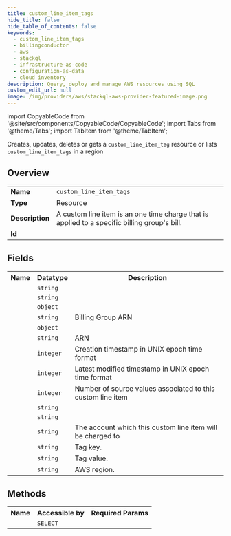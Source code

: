 ```yaml
---
title: custom_line_item_tags
hide_title: false
hide_table_of_contents: false
keywords:
  - custom_line_item_tags
  - billingconductor
  - aws
  - stackql
  - infrastructure-as-code
  - configuration-as-data
  - cloud inventory
description: Query, deploy and manage AWS resources using SQL
custom_edit_url: null
image: /img/providers/aws/stackql-aws-provider-featured-image.png
---
```


import CopyableCode from '@site/src/components/CopyableCode/CopyableCode';
import Tabs from '@theme/Tabs';
import TabItem from '@theme/TabItem';

Creates, updates, deletes or gets a <code>custom_line_item_tag</code> resource or lists <code>custom_line_item_tags</code> in a region

## Overview
<table><tbody>
<tr><td><b>Name</b></td><td><code>custom_line_item_tags</code></td></tr>
<tr><td><b>Type</b></td><td>Resource</td></tr>
<tr><td><b>Description</b></td><td>A custom line item is an one time charge that is applied to a specific billing group's bill.</td></tr>
<tr><td><b>Id</b></td><td><CopyableCode code="aws.billingconductor.custom_line_item_tags" /></td></tr>
</tbody></table>

## Fields
<table><tbody><tr><th>Name</th><th>Datatype</th><th>Description</th></tr><tr><td><CopyableCode code="name" /></td><td><code>string</code></td><td></td></tr>
<tr><td><CopyableCode code="description" /></td><td><code>string</code></td><td></td></tr>
<tr><td><CopyableCode code="custom_line_item_charge_details" /></td><td><code>object</code></td><td></td></tr>
<tr><td><CopyableCode code="billing_group_arn" /></td><td><code>string</code></td><td>Billing Group ARN</td></tr>
<tr><td><CopyableCode code="billing_period_range" /></td><td><code>object</code></td><td></td></tr>
<tr><td><CopyableCode code="arn" /></td><td><code>string</code></td><td>ARN</td></tr>
<tr><td><CopyableCode code="creation_time" /></td><td><code>integer</code></td><td>Creation timestamp in UNIX epoch time format</td></tr>
<tr><td><CopyableCode code="last_modified_time" /></td><td><code>integer</code></td><td>Latest modified timestamp in UNIX epoch time format</td></tr>
<tr><td><CopyableCode code="association_size" /></td><td><code>integer</code></td><td>Number of source values associated to this custom line item</td></tr>
<tr><td><CopyableCode code="product_code" /></td><td><code>string</code></td><td></td></tr>
<tr><td><CopyableCode code="currency_code" /></td><td><code>string</code></td><td></td></tr>
<tr><td><CopyableCode code="account_id" /></td><td><code>string</code></td><td>The account which this custom line item will be charged to</td></tr>
<tr><td><CopyableCode code="tag_key" /></td><td><code>string</code></td><td>Tag key.</td></tr>
<tr><td><CopyableCode code="tag_value" /></td><td><code>string</code></td><td>Tag value.</td></tr>
<tr><td><CopyableCode code="region" /></td><td><code>string</code></td><td>AWS region.</td></tr>
</tbody></table>

## Methods

<table><tbody>
  <tr>
    <th>Name</th>
    <th>Accessible by</th>
    <th>Required Params</th>
  </tr>
  <tr>
    <td><CopyableCode code="view" /></td>
    <td><code>SELECT</code></td>
    <td><CopyableCode code="region" /></td>
  </tr>
</tbody></table>








